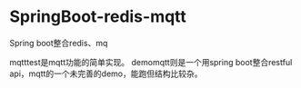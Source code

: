 # SpringBoot-redis-mqtt
Spring boot整合redis、mq

mqtttest是mqtt功能的简单实现。
demomqtt则是一个用spring boot整合restful api，mqtt的一个未完善的demo，能跑但结构比较杂。